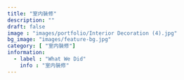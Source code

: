 ```yaml
---
title: "室内裝修"
description: ""
draft: false
image : "images/portfolio/Interior Decoration (4).jpg"
bg_image: "images/feature-bg.jpg"
category: [ "室内裝修"]
information:
  - label : "What We Did"
    info : "室内裝修"
---
```



